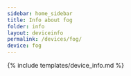 ```yaml
---
sidebar: home_sidebar
title: Info about fog
folder: info
layout: deviceinfo
permalink: /devices/fog/
device: fog
---
```

{% include templates/device_info.md %}

